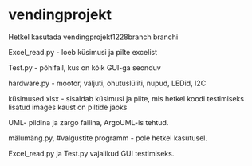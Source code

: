 # vendingprojekt

Hetkel kasutada vendingprojekt1228branch branchi

Excel_read.py - loeb küsimusi ja pilte excelist

Test.py - põhifail, kus on kõik GUI-ga seonduv

hardware.py - mootor, väljuti, ohutuslüliti, nupud, LEDid, I2C

küsimused.xlsx - sisaldab küsimusi ja pilte, mis hetkel koodi testimiseks lisatud
images kaust on piltide jaoks

UML- pildina ja zargo failina, ArgoUML-is tehtud.

mälumäng.py, #valgustite programm - pole hetkel kasutusel.

Excel_read.py ja Test.py vajalikud GUI testimiseks.
